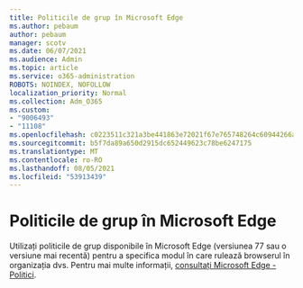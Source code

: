 ```yaml
---
title: Politicile de grup în Microsoft Edge
ms.author: pebaum
author: pebaum
manager: scotv
ms.date: 06/07/2021
ms.audience: Admin
ms.topic: article
ms.service: o365-administration
ROBOTS: NOINDEX, NOFOLLOW
localization_priority: Normal
ms.collection: Adm_O365
ms.custom:
- "9006493"
- "11108"
ms.openlocfilehash: c0223511c321a3be441863e72021f67e765748264c60944266ac1bdccdc78896
ms.sourcegitcommit: b5f7da89a650d2915dc652449623c78be6247175
ms.translationtype: MT
ms.contentlocale: ro-RO
ms.lasthandoff: 08/05/2021
ms.locfileid: "53913439"
---
```

# <a name="group-policies-in-microsoft-edge"></a>Politicile de grup în Microsoft Edge

Utilizați politicile de grup disponibile în Microsoft Edge (versiunea 77 sau o versiune mai recentă) pentru a specifica modul în care rulează browserul în organizația dvs. Pentru mai multe informații, [consultați Microsoft Edge - Politici](/deployedge/microsoft-edge-policies#available-policies).